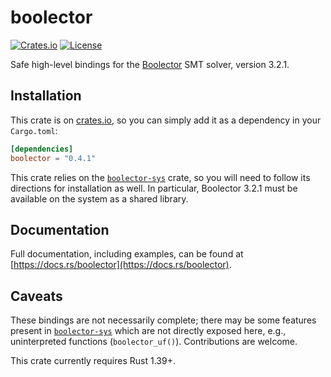# boolector

[![Crates.io](https://img.shields.io/crates/v/boolector.svg)](https://crates.io/crates/boolector)
[![License](https://img.shields.io/badge/license-MIT-blue.svg)](https://raw.githubusercontent.com/cdisselkoen/boolector-rs/master/LICENSE)

Safe high-level bindings for the [Boolector] SMT solver, version 3.2.1.

## Installation

This crate is on [crates.io](https://crates.io/crates/boolector), so you can
simply add it as a dependency in your `Cargo.toml`:
```toml
[dependencies]
boolector = "0.4.1"
```

This crate relies on the [`boolector-sys`] crate, so you will need to follow
its directions for installation as well. In particular, Boolector 3.2.1 must
be available on the system as a shared library.

[Boolector]: https://boolector.github.io
[`boolector-sys`]: https://crates.io/crates/boolector-sys

## Documentation

Full documentation, including examples, can be found at
[https://docs.rs/boolector](https://docs.rs/boolector).

## Caveats

These bindings are not necessarily complete; there may be some features
present in [`boolector-sys`] which are not directly exposed here, e.g.,
uninterpreted functions (`boolector_uf()`). Contributions are welcome.

This crate currently requires Rust 1.39+.
